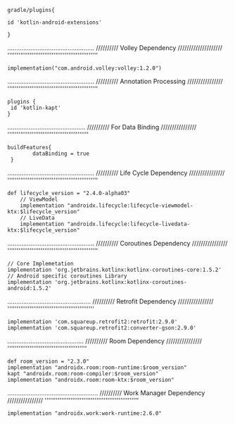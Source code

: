 	gradle/plugins{

	id 'kotlin-android-extensions'

	}

  .................................................
 ////////// Volley Dependency ////////////////////
'''''''''''''''''''''''''''''''''''''''''''''''''

	implementation("com.android.volley:volley:1.2.0")








  .................................................
 ////////// Annotation Processing ////////////////
'''''''''''''''''''''''''''''''''''''''''''''''''

	plugins {
   	 id 'kotlin-kapt'
	}


  ............................................
 ////////// For Data Binding ////////////////
''''''''''''''''''''''''''''''''''''''''''''

	buildFeatures{
        	dataBinding = true
   	 }


  .................................................
 ////////// Life Cycle Dependency ////////////////
'''''''''''''''''''''''''''''''''''''''''''''''''

	def lifecycle_version = "2.4.0-alpha03"
        // ViewModel
        implementation "androidx.lifecycle:lifecycle-viewmodel-ktx:$lifecycle_version"
        // LiveData
        implementation "androidx.lifecycle:lifecycle-livedata-ktx:$lifecycle_version"


  .................................................
 ////////// Coroutines Dependency ////////////////
'''''''''''''''''''''''''''''''''''''''''''''''''
	
	// Core Implemetation
	implementation 'org.jetbrains.kotlinx:kotlinx-coroutines-core:1.5.2'
	// Android specific coroutines Library
	implementation 'org.jetbrains.kotlinx:kotlinx-coroutines-android:1.5.2'



  ...............................................
 ////////// Retrofit Dependency ////////////////
'''''''''''''''''''''''''''''''''''''''''''''''

	implementation 'com.squareup.retrofit2:retrofit:2.9.0'
	implementation 'com.squareup.retrofit2:converter-gson:2.9.0'



  ...........................................
 ////////// Room Dependency ////////////////
'''''''''''''''''''''''''''''''''''''''''''

	def room_version = "2.3.0"
	implementation "androidx.room:room-runtime:$room_version"
	kapt "androidx.room:room-compiler:$room_version"
	implementation "androidx.room:room-ktx:$room_version"
	
	


  ...................................................
 ////////// Work Manager Dependency ////////////////
'''''''''''''''''''''''''''''''''''''''''''''''''''


	implementation "androidx.work:work-runtime:2.6.0"

